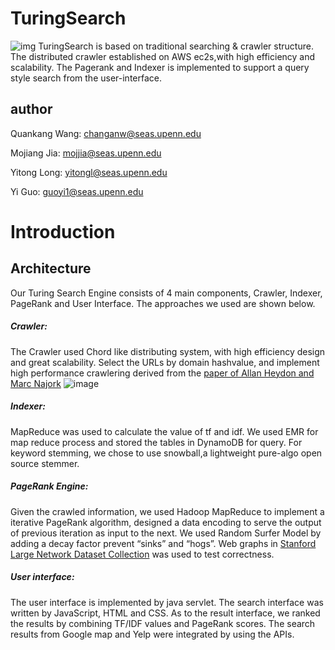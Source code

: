 # TuringSearch
![img](https://github.com/changan1995/turingSearch/raw/master/SearchEngine/conf/title1.jpg?raw=true)
TuringSearch is based on traditional searching & crawler structure. The distributed crawler established on AWS ec2s,with high efficiency and scalability. The Pagerank and Indexer is implemented to support a query style search from the user-interface.

## author

Quankang Wang: changanw@seas.upenn.edu	

Mojiang Jia: mojjia@seas.upenn.edu

Yitong Long: yitongl@seas.upenn.edu		

Yi Guo: guoyi1@seas.upenn.edu

# Introduction

##  Architecture

Our Turing Search Engine consists of 4 main components, Crawler, Indexer, PageRank and User Interface. The approaches we used are shown below.

##### Crawler: 

The Crawler used Chord like distributing system, with high efficiency design and great scalability. Select the URLs by domain hashvalue, and implement high performance crawlering derived from the [paper of Allan Heydon and Marc Najork](https://doi.org/10.1023/A:1019213109274) 
![image](https://github.com/changan1995/turingSearch/raw/master/figure/figure1.png?raw=true)


##### Indexer: 

MapReduce was used to calculate the value of tf and idf. We used EMR for map reduce process and stored the tables in DynamoDB for query. For keyword stemming, we chose to use snowball,a lightweight pure-algo open source stemmer.

##### PageRank Engine: 

Given the crawled information, we used Hadoop MapReduce to implement a iterative PageRank algorithm, designed a data encoding to serve the output of previous iteration as input to the next. We used Random Surfer Model by adding a decay factor prevent “sinks” and “hogs”. Web graphs in [Stanford Large Network Dataset Collection](https://snap.stanford.edu/data/) was used  to test correctness.

##### User interface: 

The user interface is implemented by java servlet. The search interface was written by JavaScript, HTML and CSS. As to the result interface, we ranked the results by combining TF/IDF values and PageRank scores. The search results from Google map and Yelp were integrated by using the APIs.
